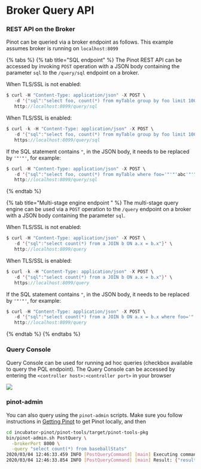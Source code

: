 # Broker Query API

### REST API on the Broker

Pinot can be queried via a broker endpoint as follows. This example assumes broker is running on `localhost:8099`

{% tabs %}
{% tab title="SQL endpoint" %}
The Pinot REST API can be accessed by invoking `POST` operation with a JSON body containing the parameter `sql` to the `/query/sql` endpoint on a broker.

When TLS/SSL is not enabled:

```java
$ curl -H "Content-Type: application/json" -X POST \
   -d '{"sql":"select foo, count(*) from myTable group by foo limit 100"}' \
   http://localhost:8099/query/sql
```

When TLS/SSL is enabled:

```java
$ curl -k -H "Content-Type: application/json" -X POST \
   -d '{"sql":"select foo, count(*) from myTable group by foo limit 100"}' \
   https://localhost:8099/query/sql
```

If the SQL statement contains `"`, in the JSON body, it needs to be replaced by `'"'"'`, for example:

```java
$ curl -H "Content-Type: application/json" -X POST \
   -d '{"sql":"select foo, count(*) from myTable where foo='"'"'abc'"'"' limit 100"}' \
   http://localhost:8099/query/sql
```
{% endtab %}

{% tab title="Multi-stage engine endpoint " %}
The multi-stage query engine can be used via a `POST` operation to the `/query` endpoint on a broker with a JSON body containing the parameter `sql`.

When TLS/SSL is not enabled:

```java
$ curl -H "Content-Type: application/json" -X POST \
   -d '{"sql":"select count(*) from a JOIN b ON a.x = b.x"}' \
   http://localhost:8099/query
```

When TLS/SSL is enabled:

```java
$ curl -k -H "Content-Type: application/json" -X POST \
   -d '{"sql":"select count(*) from a JOIN b ON a.x = b.x"}' \
   https://localhost:8099/query
```

If the SQL statement contains `"`, in the JSON body, it needs to be replaced by `'"'"'`, for example:

```java
$ curl -H "Content-Type: application/json" -X POST \
   -d '{"sql":"select count(*) from a JOIN b ON a.x = b.x where foo='"'"'abc'"'"'"}' \
   http://localhost:8099/query
```
{% endtab %}
{% endtabs %}

### Query Console

Query Console can be used for running ad hoc queries (checkbox available to query the PQL endpoint). The Query Console can be accessed by entering the `<controller host>:<controller port>` in your browser

![](../../../.gitbook/assets/query-console.png)

### pinot-admin

You can also query using the `pinot-admin` scripts. Make sure you follow instructions in [Getting Pinot](../../../basics/getting-started/running-pinot-locally.md#getting-pinot) to get Pinot locally, and then

```bash
cd incubator-pinot/pinot-tools/target/pinot-tools-pkg 
bin/pinot-admin.sh PostQuery \
  -brokerPort 8000 \
  -query "select count(*) from baseballStats"
2020/03/04 12:46:33.459 INFO [PostQueryCommand] [main] Executing command: PostQuery -brokerHost localhost -brokerPort 8000 -query select count(*) from baseballStats
2020/03/04 12:46:33.854 INFO [PostQueryCommand] [main] Result: {"resultTable":{"dataSchema":{"columnDataTypes":["LONG"],"columnNames":["count(*)"]},"rows":[[97889]]},"exceptions":[],"numServersQueried":1,"numServersResponded":1,"numSegmentsQueried":1,"numSegmentsProcessed":1,"numSegmentsMatched":1,"numConsumingSegmentsQueried":0,"numDocsScanned":97889,"numEntriesScannedInFilter":0,"numEntriesScannedPostFilter":0,"numGroupsLimitReached":false,"totalDocs":97889,"timeUsedMs":185,"segmentStatistics":[],"traceInfo":{},"minConsumingFreshnessTimeMs":0}
```

###
